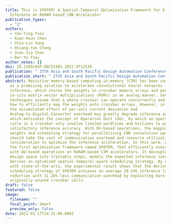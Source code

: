 ```yaml
---
title: This is SPATEM! A Spatial-Temporal Optimization Framework for Efficient
  Inference on ReRAM-based CNN Accelerator
publication_types:
  - "1"
authors:
  - Yen-Ting Tsou
  - Kuan-Hsun Chen
  - Chia-Lin Yang
  - Hsiang-Yun Cheng
  - Jian-Jia Chen
  - Der-Yu Tsai
author_notes: []
doi: 10.1109/ASP-DAC52403.2022.9712536
publication: " 27th Asia and South Pacific Design Automation Conference (ASP-DAC)"
publication_short: " 27th Asia and South Pacific Design Automation Conference (ASP-DAC)"
abstract: Resistive memory-based computing-in-memory (CIM) has been considered
  as a promising solution to accelerate convolutional neural networks (CNN)
  inference, which stores the weights in crossbar memory arrays and performs
  in-situ matrix-vector multiplications (MVMs) in an analog manner. Several
  techniques assume that a whole crossbar can operate concurrently and discuss
  how to efficiently map the weights onto crossbar arrays. However, in practice,
  the accumulated effect of per-cell current deviation and
  Analog-to-Digital-Converter overhead may greatly degrade inference accuracy,
  which motivates the concept of Operation Unit (OU), by which an operation per
  cycle in a crossbar only involve limited wordlines and bitlines to preserve
  satisfactory inference accuracy. With OU-based operations, the mapping of
  weights and scheduling strategy for parallelizing CNN convolution operations
  should take the cost of communication overhead and resource utilization into
  consideration to optimize the inference acceleration. In this work, we propose
  the first optimization framework named SPATEM, that efficiently executes MVMs
  with OU-based operations on ReRAM-based CIM accelerators. It decouples the
  design space into tractable steps, models the expected inference latency, and
  derives an optimized spatial-temporal-aware scheduling strategy. By comparing
  with state-of-the-arts, the experimental result shows that the derived
  scheduling strategy of SPATEM achieves on average 29.24% inference latency
  reduction with 31.28% less communication overhead by exploiting more
  originally unused crossbar cells.
draft: false
featured: false
image:
  filename: ""
  focal_point: Smart
  preview_only: false
date: 2021-01-17T14:31:00.000Z
---
```

